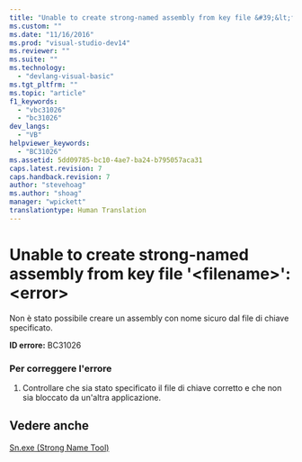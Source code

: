 ```yaml
---
title: "Unable to create strong-named assembly from key file &#39;&lt;filename&gt;&#39;: &lt;error&gt; | Microsoft Docs"
ms.custom: ""
ms.date: "11/16/2016"
ms.prod: "visual-studio-dev14"
ms.reviewer: ""
ms.suite: ""
ms.technology: 
  - "devlang-visual-basic"
ms.tgt_pltfrm: ""
ms.topic: "article"
f1_keywords: 
  - "vbc31026"
  - "bc31026"
dev_langs: 
  - "VB"
helpviewer_keywords: 
  - "BC31026"
ms.assetid: 5dd09785-bc10-4ae7-ba24-b795057aca31
caps.latest.revision: 7
caps.handback.revision: 7
author: "stevehoag"
ms.author: "shoag"
manager: "wpickett"
translationtype: Human Translation
---
```

# Unable to create strong-named assembly from key file &#39;&lt;filename&gt;&#39;: &lt;error&gt;
Non è stato possibile creare un assembly con nome sicuro dal file di chiave specificato.  
  
 **ID errore:** BC31026  
  
### Per correggere l'errore  
  
1.  Controllare che sia stato specificato il file di chiave corretto e che non sia bloccato da un'altra applicazione.  
  
## Vedere anche  
 [Sn.exe \(Strong Name Tool\)](../Topic/Sn.exe%20\(Strong%20Name%20Tool\).md)